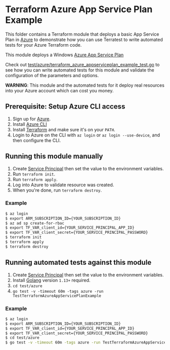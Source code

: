 # Terraform Azure App Service Plan Example

This folder contains a Terraform module that deploys a basic App Service Plan in [Azure](https://azure.microsoft.com/) to demonstrate how you can use Terratest to write automated tests for your Azure Terraform code. 

This module deploys a Windows [Azure App Service Plan](https://azure.microsoft.com/en-us/services/app-service/)

Check out [test/azure/terraform_azure_appserviceplan_example_test.go](/test/azure/terraform/azure_appserviceplan_example_test.go) to see how you can write automated tests for this module and validate the configuration of the parameters and options. 

**WARNING**: This module and the automated tests for it deploy real resources into your Azure account which can cost you money. 

## Prerequisite: Setup Azure CLI access
1. Sign up for [Azure](https://azure.microsoft.com/).
1. Install [Azure CLI](https://docs.microsoft.com/en-us/cli/azure/install-azure-cli?view=azure-cli-latest)
2. Install [Terraform](https://www.terraform.io/) and make sure it's on your `PATH`.
3. Login to Azure on the CLI with `az login` or `az login --use-device`, and then configure the CLI.

## Running this module manually
1. Create [Service Principal](https://docs.microsoft.com/en-us/cli/azure/create-an-azure-service-principal-azure-cli?view=azure-cli-latest) then set the value to the environment variables. 
1. Run `terraform init`.
2. Run `terraform apply`.
3. Log into Azure to validate resource was created.
4. When you're done, run `terraform destroy`.

### Example

```bash
$ az login 
$ export ARM_SUBSCRIPTION_ID={YOUR_SUBSCRIPTION_ID} 
$ az ad sp create-for-rbac
$ export TF_VAR_client_id={YOUR_SERVICE_PRINCIPAL_APP_ID}
$ export TF_VAR_client_secret={YOUR_SERVICE_PRINCIPAL_PASSWORD}
$ terraform init
$ terraform apply
$ terraform destroy
```

## Running automated tests against this module
1. Create [Service Principal](https://docs.microsoft.com/en-us/cli/azure/create-an-azure-service-principal-azure-cli?view=azure-cli-latest) then set the value to the environment variables. 
1. Install [Golang](https://golang.org/) version `1.13+` required. 
1. `cd test/azure`
1. `go test -v -timeout 60m -tags azure -run TestTerraformAzureAppServicePlanExample`


### Example

```bash
$ az login 
$ export ARM_SUBSCRIPTION_ID={YOUR_SUBSCRIPTION_ID} 
$ export TF_VAR_client_id={YOUR_SERVICE_PRINCIPAL_APP_ID}
$ export TF_VAR_client_secret={YOUR_SERVICE_PRINCIPAL_PASSWORD}
$ cd test/azure
$ go test -v -timeout 60m -tags azure -run TestTerraformAzureAppServicePlanExample
```
